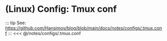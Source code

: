 # (Linux) Config: Tmux conf

::: tip See: https://github.com/Hansimov/blog/blob/main/docs/notes/configs/.tmux.conf
:::
<<< @/notes/configs/.tmux.conf